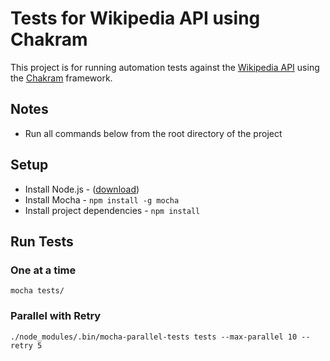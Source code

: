 # Tests for Wikipedia API using Chakram

This project is for running automation tests against the [Wikipedia API](https://en.wikipedia.org/w/api.php) using the [Chakram](http://dareid.github.io/chakram/) framework.

## Notes

* Run all commands below from the root directory of the project

## Setup

* Install Node.js - ([download](https://nodejs.org/en/download/))
* Install Mocha - `npm install -g mocha`
* Install project dependencies - `npm install`

## Run Tests

### One at a time

`mocha tests/`

### Parallel with Retry

`./node_modules/.bin/mocha-parallel-tests tests --max-parallel 10 --retry 5`
